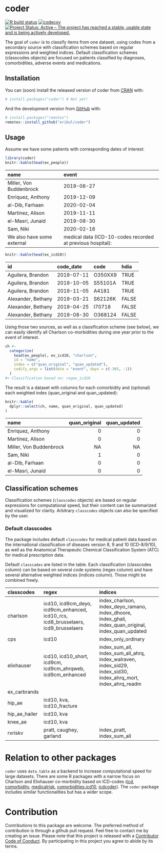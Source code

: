 coder
================

[![R build
status](https://github.com/eribul/coder/workflows/R-CMD-check/badge.svg)](https://github.com/eribul/coder/actions)
[![codecov](https://codecov.io/gh/eribul/coder/branch/master/graph/badge.svg)](https://codecov.io/gh/eribul/coder)
[![Project Status: Active – The project has reached a stable, usable
state and is being actively
developed.](https://www.repostatus.org/badges/latest/active.svg)](https://www.repostatus.org/#active)

<!-- README.md is generated from README.Rmd. Please edit that file -->

The goal of `coder` is to classify items from one dataset, using codes
from a secondary source with classification schemes based on regular
expressions and weighted indices. Default classification schemes
(classcodes objects) are focused on patients classified by diagnoses,
comorbidities, adverse events and medications.

## Installation

You can (soon) install the released version of coder from
[CRAN](https://CRAN.R-project.org) with:

``` r
# install.packages("coder") # Not yet!
```

And the development version from [GitHub](https://github.com/) with:

``` r
# install.packages("remotes")
remotes::install_github("eribul/coder")
```

## Usage

Assume we have some patients with corresponding dates of interest:

``` r
library(coder)
knitr::kable(head(ex_people))
```

| name                       | event                                                      |
| :------------------------- | :--------------------------------------------------------- |
| Miller, Von Buddenbrock    | 2019-06-27                                                 |
| Enriquez, Anthony          | 2019-12-09                                                 |
| al-Dib, Farhaan            | 2020-02-04                                                 |
| Martinez, Alison           | 2019-11-11                                                 |
| el-Masri, Junaid           | 2019-08-30                                                 |
| Sam, Niki                  | 2020-02-16                                                 |
| We also have some external | medical data (ICD-10-codes recorded at previous hospital): |

``` r
knitr::kable(head(ex_icd10))
```

| id                 | code\_date | code    | hdia  |
| :----------------- | :--------- | :------ | :---- |
| Aguilera, Brandon  | 2019-07-11 | O350XX9 | TRUE  |
| Aguilera, Brandon  | 2019-10-05 | S55101A | TRUE  |
| Aguilera, Brandon  | 2019-11-05 | A4181   | TRUE  |
| Alexander, Bethany | 2019-03-21 | S62126K | FALSE |
| Alexander, Bethany | 2019-04-25 | I70718  | FALSE |
| Alexander, Bethany | 2019-08-30 | O368124 | FALSE |

Using those two sources, as well as a classification scheme (see below),
we can easily identify all Charlson co-morbidities during one year prior
to the event of interest.

``` r
ch <- 
  categorize(
    head(ex_people), ex_icd10, "charlson",
    id = "name",
    index = c("quan_original", "quan_updated"),
    codify_args = list(date = "event", days = c(-365, -1))
  )
#> Classification based on: regex_icd10
```

The result is a dataset with columns for each comorbidity and (optional)
each weighted index (quan\_original and quan\_updated):

``` r
knitr::kable(
  dplyr::select(ch, name, quan_original, quan_updated) 
)
```

| name                    | quan\_original | quan\_updated |
| :---------------------- | -------------: | ------------: |
| Enriquez, Anthony       |              0 |             0 |
| Martinez, Alison        |              0 |             0 |
| Miller, Von Buddenbrock |             NA |            NA |
| Sam, Niki               |              1 |             0 |
| al-Dib, Farhaan         |              0 |             0 |
| el-Masri, Junaid        |              0 |             0 |

## Classification schemes

Classification schemes (`classcodes` objects) are based on regular
expressions for computational speed, but their content can be summarized
and visualized for clarity. Arbitrary `classcodes` objects can also be
specified by the user.

### Default classcodes

The package includes default `classcodes` for medical patient data based
on the international classification of diseases version 8, 9 and 10
(ICD-8/9/10), as well as the Anatomical Therapeutic Chemical
Classification System (ATC) for medical prescription data.

Default `classcades` are listed in the table. Each classification
(classcodes column) can be based on several code systems (regex column)
and have several alternative weighted indices (indices column). Those
might be combined freely.

| classcodes      | regex                                                                                   | indices                                                                                                                    |
| :-------------- | :-------------------------------------------------------------------------------------- | :------------------------------------------------------------------------------------------------------------------------- |
| charlson        | icd10, icd9cm\_deyo, icd9cm\_enhanced, icd10\_rcs, icd8\_brusselaers, icd9\_brusselaers | index\_charlson, index\_deyo\_ramano, index\_dhoore, index\_ghali, index\_quan\_original, index\_quan\_updated             |
| cps             | icd10                                                                                   | index\_only\_ordinary                                                                                                      |
| elixhauser      | icd10, icd10\_short, icd9cm, icd9cm\_ahrqweb, icd9cm\_enhanced                          | index\_sum\_all, index\_sum\_all\_ahrq, index\_walraven, index\_sid29, index\_sid30, index\_ahrq\_mort, index\_ahrq\_readm |
| ex\_carbrands   |                                                                                         |                                                                                                                            |
| hip\_ae         | icd10, kva, icd10\_fracture                                                             |                                                                                                                            |
| hip\_ae\_hailer | icd10, kva                                                                              |                                                                                                                            |
| knee\_ae        | icd10, kva                                                                              |                                                                                                                            |
| rxriskv         | pratt, caughey, garland                                                                 | index\_pratt, index\_sum\_all                                                                                              |

# Relation to other packages

`coder` uses `data.table` as a backend to increase computational speed
for large datasets. There are some R packages with a narrow focus on
Charlson and Elixhauser co-morbidity based on ICD-codes
([icd](https://CRAN.R-project.org/package=icd),
[comorbidity](https://CRAN.R-project.org/package=comorbidity),
[medicalrisk](https://CRAN.R-project.org/package=medicalrisk),
[comorbidities.icd10](https://github.com/gforge/comorbidities.icd10),
[icdcoder](https://github.com/wtcooper/icdcoder)). The `coder` package
includes similar functionalities but has a wider scope.

# Contribution

Contributions to this package are welcome. The preferred method of
contribution is through a github pull request. Feel free to contact me
by creating an issue. Please note that this project is released with a
[Contributor Code of Conduct](CODE_OF_CONDUCT.md). By participating in
this project you agree to abide by its terms.
